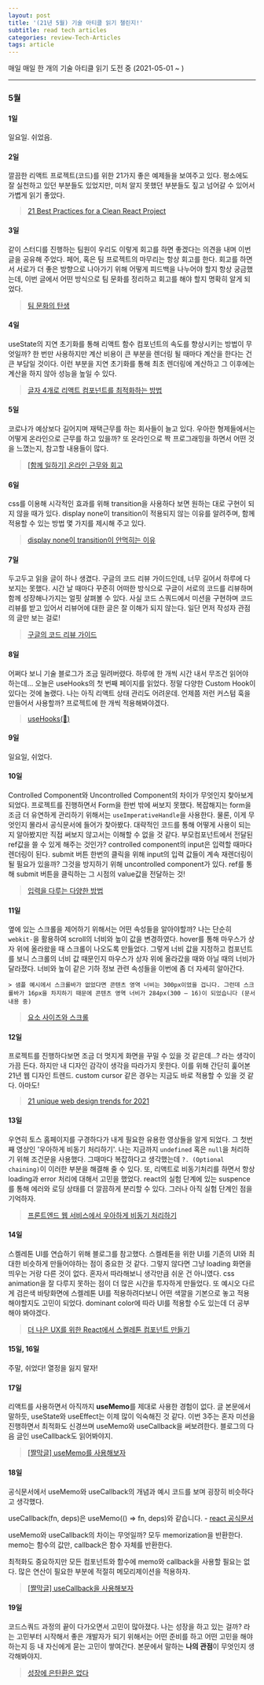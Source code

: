 ```yaml
---
layout: post
title: '(21년 5월) 기술 아티클 읽기 챌린지!'
subtitle: read tech articles
categories: review-Tech-Articles
tags: article
---
```


매일 매일 한 개의 기술 아티클 읽기 도전 중 (2021-05-01 ~ )

---

### 5월

#### 1일

일요일. 쉬었음.

#### 2일

깔끔한 리액트 프로젝트(코드)를 위한 21가지 좋은 예제들을 보여주고 있다. 평소에도 잘 실천하고 있던 부분들도 있었지만, 미처 알지 못했던 부분들도 짚고 넘어갈 수 있어서 가볍게 읽기 좋았다.

> [21 Best Practices for a Clean React Project](https://betterprogramming.pub/21-best-practices-for-a-clean-react-project-df788a682fb)

#### 3일

같이 스터디를 진행하는 팀원이 우리도 이렇게 회고를 하면 좋겠다는 의견을 내며 이번 글을 공유해 주었다. 페어, 혹은 팀 프로젝트의 마무리는 항상 회고를 한다. 회고를 하면서 서로가 더 좋은 방향으로 나아가기 위해 어떻게 피드백을 나누어야 할지 항상 궁금했는데, 이번 글에서 어떤 방식으로 팀 문화를 정리하고 회고를 해야 할지 명확히 알게 되었다.

> [팀 문화의 탄생](https://woowabros.github.io/experience/2020/05/13/birth-of-team-culture.html)

#### 4일

useState의 지연 초기화를 통해 리액트 함수 컴포넌트의 속도를 향상시키는 방법이 무엇일까? 한 번만 사용하지만 계산 비용이 큰 부분을 렌더링 될 때마다 계산을 한다는 건 큰 부담일 것이다. 이런 부분을 지연 초기화를 통해 최초 렌더링에 계산하고 그 이후에는 계산을 하지 않아 성능을 높일 수 있다.

> [글자 4개로 리액트 컴포넌트를 최적화하는 방법](https://ui.toast.com/weekly-pick/ko_20201022)

#### 5일

코로나가 예상보다 길어지며 재택근무를 하는 회사들이 늘고 있다. 우아한 형제들에서는 어떻게 온라인으로 근무를 하고 있을까? 또 온라인으로 짝 프로그래밍을 하면서 어떤 것을 느꼈는지, 참고할 내용들이 많다.

> [[함께 일하기] 온라인 근무와 회고](https://woowabros.github.io/culture/2021/02/10/work-together-how-product-system-team-works.html)

#### 6일

css를 이용해 시각적인 효과를 위해 transition을 사용하다 보면 원하는 대로 구현이 되지 않을 때가 있다. display none이 transition이 적용되지 않는 이유를 알려주며, 함께 적용할 수 있는 방법 몇 가지를 제시해 주고 있다.

> [display none이 transition이 안먹히는 이유](https://velog.io/@dev-tinkerbell/display-none%EC%9D%B4-transition%EC%9D%B4-%EC%95%88%EB%A8%B9%ED%9E%88%EB%8A%94-%EC%9D%B4%EC%9C%A0)

#### 7일

두고두고 읽을 글이 하나 생겼다. 구글의 코드 리뷰 가이드인데, 너무 길어서 하루에 다 보지는 못했다. 시간 날 때마다 꾸준히 어떠한 방식으로 구글이 서로의 코드를 리뷰하며 함께 성장해나가지는 얼핏 살펴볼 수 있다. 사실 코드 스쿼드에서 미션을 구현하며 코드 리뷰를 받고 있어서 리뷰어에 대한 글은 잘 이해가 되지 않는다. 일단 먼저 작성자 관점의 글만 보는 걸로!

> [구글의 코드 리뷰 가이드](https://soojin.ro/review/)

#### 8일

어쩌다 보니 기술 블로그가 조금 밀려버렸다. 하루에 한 개씩 시간 내서 무조건 읽어야 하는데... 오늘은 useHooks의 첫 번째 페이지를 읽었다. 정말 다양한 Custom Hook이 있다는 것에 놀랬다. 나는 아직 리액트 상태 관리도 어려운데. 언제쯤 저런 커스텀 훅을 만들어서 사용할까? 프로젝트에 한 개씩 적용해봐야겠다.

> [useHooks(🐠)](https://usehooks.com/)

#### 9일

일요일, 쉬었다.

#### 10일

Controlled Component와 Uncontrolled Component의 차이가 무엇인지 찾아보게 되었다. 프로젝트를 진행하면서 Form을 한번 밖에 써보지 못했다. 복잡해지는 form을 조금 더 유연하게 관리하기 위해서는 `useImperativeHandle`을 사용한다. 물론, 이게 무엇인지 몰라서 공식문서에 들어가 찾아봤다. 대략적인 코드를 통해 어떻게 사용이 되는지 알아봤지만 직접 써보지 않고서는 이해할 수 없을 것 같다. 부모컴포넌트에서 전달된 ref값을 쓸 수 있게 해주는 것인가? controlled component의 input은 입력할 때마다 렌더링이 된다. submit 버튼 한번의 클릭을 위해 input의 입력 값들이 계속 재렌더링이 될 필요가 있을까? 그것을 방지하기 위해 uncontrolled component가 있다. ref를 통해 submit 버튼을 클릭하는 그 시점의 value값을 전달하는 것!

> [입력을 다루는 다양한 방법](https://so-so.dev/react/form-handling/)

#### 11일

옆에 있는 스크롤을 제어하기 위해서는 어떤 속성들을 알아야할까? 나는 단순히 `webkit-`을 활용하여 scroll의 너비와 높이 값을 변경하였다. hover를 통해 마우스가 상자 위에 올라왔을 때 스크롤이 나오도록 만들었다. 그렇게 너비 값을 지정하고 컴포넌트를 보니 스크롤의 너비 값 때문인지 마우스가 상자 위에 올라갔을 때와 아닐 때의 너비가 달라졌다. 너비와 높이 같은 기하 정보 관련 속성들을 이번에 좀 더 자세히 알아간다.

    > 샘플 예시에서 스크롤바가 없었다면 콘텐츠 영역 너비는 300px이었을 겁니다. 그런데 스크롤바가 16px을 차지하기 때문에 콘텐츠 영역 너비가 284px(300 – 16)이 되었습니다 (문서 내용 중)

> [요소 사이즈와 스크롤](https://ko.javascript.info/size-and-scroll)

#### 12일

프로젝트를 진행하다보면 조금 더 멋지게 화면을 꾸밀 수 있을 것 같은데...? 라는 생각이 가끔 든다. 하지만 내 디자인 감각이 생각을 따라가지 못한다. 이를 위해 간단히 훑어본 21년 웹 디자인 트렌드. custom cursor 같은 경우는 지금도 바로 적용할 수 있을 것 같다. 아마도!

> [21 unique web design trends for 2021](https://webflow.com/blog/web-design-trends-2021)

#### 13일

우연히 토스 홈페이지를 구경하다가 내게 필요한 유용한 영상들을 알게 되었다. 그 첫번째 영상인 '우아하게 비동기 처리하기'. 나는 지금까지 `undefined` 혹은 `null`을 처리하기 위해 조건문을 사용했다. 그때마다 복잡하다고 생각했는데 `?. (Optional chaining)`이 이러한 부분을 해결해 줄 수 있다. 또, 리액트로 비동기처리를 하면서 항상 loading과 error 처리에 대해서 고민을 했었다. react의 실험 단계에 있는 suspence를 통해 에러와 로딩 상태를 더 깔끔하게 분리할 수 있다. 그러나 아직 실험 단계인 점을 기억하자.

> [프론트엔드 웹 서비스에서 우아하게 비동기 처리하기](https://toss.im/slash-21/sessions/3-1)

#### 14일

스켈레톤 UI를 연습하기 위해 블로그를 참고했다. 스켈레톤을 위한 UI를 기존의 UI와 최대한 비슷하게 만들어야하는 점이 중요한 것 같다. 그렇지 않다면 그냥 loading 화면을 띄우는 거랑 다른 것이 없다. 혼자서 따라해보니 생각만큼 쉬운 건 아니였다. css animation을 잘 다루지 못하는 점이 더 많은 시간을 투자하게 만들었다. 또 예시오 다르게 검은색 바탕화면에 스켈레톤 UI를 적용하려다보니 어떤 색깔을 기본으로 놓고 적용해야할지도 고민이 되었다. dominant color에 따라 UI를 적용할 수도 있는데 더 공부해야 봐야겠다.

> [더 나은 UX를 위한 React에서 스켈레톤 컴포넌트 만들기](https://ui.toast.com/weekly-pick/ko_20201110)

#### 15일, 16일

주말, 쉬었다! 열정을 잃지 말자!

#### 17일

리액트를 사용하면서 아직까지 **useMemo**를 제대로 사용한 경험이 없다. 글 본문에서 말하듯, useState와 useEffect는 이제 많이 익숙해진 것 같다. 이번 3주는 혼자 미션을 진행하면서 최적화도 신경쓰며 useMemo와 useCallback을 써보려한다. 블로그의 다음 글인 useCallback도 읽어봐야지.

> [[짤막글] useMemo를 사용해보자](https://velog.io/@kysung95/%EC%A7%A4%EB%A7%89%EA%B8%80-useMemo)

#### 18일

공식문서에서 useMemo와 useCallback의 개념과 예시 코드를 보며 굉장히 비슷하다고 생각했다.

useCallback(fn, deps)은 useMemo(() => fn, deps)와 같습니다. - [react 공식문서](https://ko.reactjs.org/docs/hooks-reference.html#usecallback)

useMemo와 useCallback의 차이는 무엇일까? 모두 memorization을 반환한다. memo는 함수의 값만, callback은 함수 자체를 반환한다.

최적화도 중요하지만 모든 컴포넌트와 함수에 memo와 callback을 사용할 필요는 없다. 많은 연산이 필요한 부분에 적절히 메모리제이션을 적용하자.

> [[짤막글] useCallback을 사용해보자](https://velog.io/@kysung95/%EC%A7%A4%EB%A7%89%EA%B8%80-useCallback%EC%9D%84-%EC%82%AC%EC%9A%A9%ED%95%B4%EB%B3%B4%EC%9E%90)

#### 19일

코드스쿼드 과정의 끝이 다가오면서 고민이 많아졌다. 나는 성장을 하고 있는 걸까? 라는 고민부터 시작해서 좋은 개발자가 되기 위해서는 어떤 준비를 하고 어떤 고민을 해야하는지 등 내 자신에게 묻는 고민이 쌓여간다. 본문에서 말하는 **나의 관점**이 무엇인지 생각해봐야지.

> [성장에 은탄환은 없다](https://so-so.dev/essay/no-silver-bullet/)
